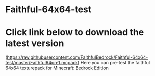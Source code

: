 # Faithful-64x64-test

# Click link below to download the latest version 
(https://raw.githubusercontent.com/FaithfulBedrock/Faithful-64x64-test/master/Faithful64pre1.mcpack)
Here you can pre-test the faithful 64x64 texturepack for Minecraft: Bedrock Edition



